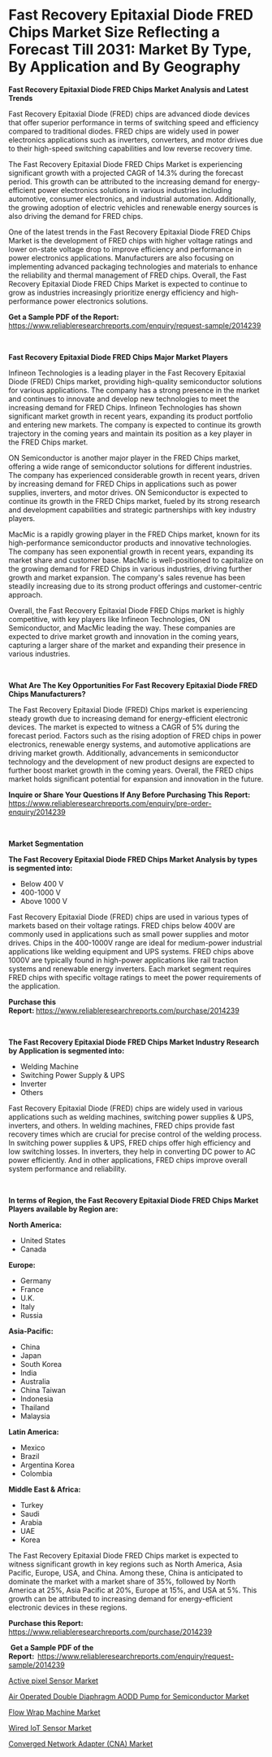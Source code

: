 <p><h1>Fast Recovery Epitaxial Diode FRED Chips Market Size Reflecting a Forecast Till 2031: Market By Type, By Application and By Geography</h1></p><p><strong>Fast Recovery Epitaxial Diode FRED Chips Market Analysis and Latest Trends</strong></p>
<p><p>Fast Recovery Epitaxial Diode (FRED) chips are advanced diode devices that offer superior performance in terms of switching speed and efficiency compared to traditional diodes. FRED chips are widely used in power electronics applications such as inverters, converters, and motor drives due to their high-speed switching capabilities and low reverse recovery time.</p><p>The Fast Recovery Epitaxial Diode FRED Chips Market is experiencing significant growth with a projected CAGR of 14.3% during the forecast period. This growth can be attributed to the increasing demand for energy-efficient power electronics solutions in various industries including automotive, consumer electronics, and industrial automation. Additionally, the growing adoption of electric vehicles and renewable energy sources is also driving the demand for FRED chips.</p><p>One of the latest trends in the Fast Recovery Epitaxial Diode FRED Chips Market is the development of FRED chips with higher voltage ratings and lower on-state voltage drop to improve efficiency and performance in power electronics applications. Manufacturers are also focusing on implementing advanced packaging technologies and materials to enhance the reliability and thermal management of FRED chips. Overall, the Fast Recovery Epitaxial Diode FRED Chips Market is expected to continue to grow as industries increasingly prioritize energy efficiency and high-performance power electronics solutions.</p></p>
<p><strong>Get a Sample PDF of the Report:&nbsp;</strong> <a href="https://www.reliableresearchreports.com/enquiry/request-sample/2014239">https://www.reliableresearchreports.com/enquiry/request-sample/2014239</a></p>
<p>&nbsp;</p>
<p><strong>Fast Recovery Epitaxial Diode FRED Chips Major Market Players</strong></p>
<p><p>Infineon Technologies is a leading player in the Fast Recovery Epitaxial Diode (FRED) Chips market, providing high-quality semiconductor solutions for various applications. The company has a strong presence in the market and continues to innovate and develop new technologies to meet the increasing demand for FRED Chips. Infineon Technologies has shown significant market growth in recent years, expanding its product portfolio and entering new markets. The company is expected to continue its growth trajectory in the coming years and maintain its position as a key player in the FRED Chips market.</p><p>ON Semiconductor is another major player in the FRED Chips market, offering a wide range of semiconductor solutions for different industries. The company has experienced considerable growth in recent years, driven by increasing demand for FRED Chips in applications such as power supplies, inverters, and motor drives. ON Semiconductor is expected to continue its growth in the FRED Chips market, fueled by its strong research and development capabilities and strategic partnerships with key industry players.</p><p>MacMic is a rapidly growing player in the FRED Chips market, known for its high-performance semiconductor products and innovative technologies. The company has seen exponential growth in recent years, expanding its market share and customer base. MacMic is well-positioned to capitalize on the growing demand for FRED Chips in various industries, driving further growth and market expansion. The company's sales revenue has been steadily increasing due to its strong product offerings and customer-centric approach.</p><p>Overall, the Fast Recovery Epitaxial Diode FRED Chips market is highly competitive, with key players like Infineon Technologies, ON Semiconductor, and MacMic leading the way. These companies are expected to drive market growth and innovation in the coming years, capturing a larger share of the market and expanding their presence in various industries.</p></p>
<p>&nbsp;</p>
<p><strong>What Are The Key Opportunities For Fast Recovery Epitaxial Diode FRED Chips Manufacturers?</strong></p>
<p><p>The Fast Recovery Epitaxial Diode (FRED) Chips market is experiencing steady growth due to increasing demand for energy-efficient electronic devices. The market is expected to witness a CAGR of 5% during the forecast period. Factors such as the rising adoption of FRED chips in power electronics, renewable energy systems, and automotive applications are driving market growth. Additionally, advancements in semiconductor technology and the development of new product designs are expected to further boost market growth in the coming years. Overall, the FRED chips market holds significant potential for expansion and innovation in the future.</p></p>
<p><strong>Inquire or Share Your Questions If Any Before Purchasing This Report:</strong> <a href="https://www.reliableresearchreports.com/enquiry/pre-order-enquiry/2014239">https://www.reliableresearchreports.com/enquiry/pre-order-enquiry/2014239</a></p>
<p>&nbsp;</p>
<p><strong>Market Segmentation</strong></p>
<p><strong>The Fast Recovery Epitaxial Diode FRED Chips Market Analysis by types is segmented into:</strong></p>
<p><ul><li>Below 400 V</li><li>400-1000 V</li><li>Above 1000 V</li></ul></p>
<p><p>Fast Recovery Epitaxial Diode (FRED) chips are used in various types of markets based on their voltage ratings. FRED chips below 400V are commonly used in applications such as small power supplies and motor drives. Chips in the 400-1000V range are ideal for medium-power industrial applications like welding equipment and UPS systems. FRED chips above 1000V are typically found in high-power applications like rail traction systems and renewable energy inverters. Each market segment requires FRED chips with specific voltage ratings to meet the power requirements of the application.</p></p>
<p><strong>Purchase this Report:&nbsp;</strong><a href="https://www.reliableresearchreports.com/purchase/2014239">https://www.reliableresearchreports.com/purchase/2014239</a></p>
<p>&nbsp;</p>
<p><strong>The Fast Recovery Epitaxial Diode FRED Chips Market Industry Research by Application is segmented into:</strong></p>
<p><ul><li>Welding Machine</li><li>Switching Power Supply & UPS</li><li>Inverter</li><li>Others</li></ul></p>
<p><p>Fast Recovery Epitaxial Diode (FRED) chips are widely used in various applications such as welding machines, switching power supplies & UPS, inverters, and others. In welding machines, FRED chips provide fast recovery times which are crucial for precise control of the welding process. In switching power supplies & UPS, FRED chips offer high efficiency and low switching losses. In inverters, they help in converting DC power to AC power efficiently. And in other applications, FRED chips improve overall system performance and reliability.</p></p>
<p>&nbsp;</p>
<p><strong>In terms of Region, the Fast Recovery Epitaxial Diode FRED Chips Market Players available by Region are:</strong></p>
<p>
    <p> <strong> North America: </strong>
        <ul>
            <li>United States</li>
            <li>Canada</li>
        </ul>
        </p> 
    <p> <strong> Europe: </strong>
        <ul>
            <li>Germany</li>
            <li>France</li>
            <li>U.K.</li>
            <li>Italy</li>
            <li>Russia</li>
        </ul>
        </p> 
    <p> <strong> Asia-Pacific: </strong>
        <ul>
            <li>China</li>
            <li>Japan</li>
            <li>South Korea</li>
            <li>India</li>
            <li>Australia</li>
            <li>China Taiwan</li>
            <li>Indonesia</li>
            <li>Thailand</li>
            <li>Malaysia</li>
        </ul>
        </p> 
    <p> <strong> Latin America: </strong>
        <ul>
            <li>Mexico</li>
            <li>Brazil</li>
            <li>Argentina Korea</li>
            <li>Colombia</li>
        </ul>
        </p> 
    <p> <strong> Middle East & Africa: </strong>
        <ul>
            <li>Turkey</li>
            <li>Saudi</li>
            <li>Arabia</li>
            <li>UAE</li>
            <li>Korea</li>
        </ul>
    </p>
    </p>
<p><p>The Fast Recovery Epitaxial Diode FRED Chips market is expected to witness significant growth in key regions such as North America, Asia Pacific, Europe, USA, and China. Among these, China is anticipated to dominate the market with a market share of 35%, followed by North America at 25%, Asia Pacific at 20%, Europe at 15%, and USA at 5%. This growth can be attributed to increasing demand for energy-efficient electronic devices in these regions.</p></p>
<p><strong>Purchase this Report: </strong><a href="https://www.reliableresearchreports.com/purchase/2014239">https://www.reliableresearchreports.com/purchase/2014239</a></p>
<p>&nbsp;<strong>Get a Sample PDF of the Report:&nbsp;&nbsp;</strong><a href="https://www.reliableresearchreports.com/enquiry/request-sample/2014239">https://www.reliableresearchreports.com/enquiry/request-sample/2014239</a></p>
<p><strong></strong></p>
<p><p><a href="https://view.publitas.com/reportprime-1/active-pixel-sensor-market-size-and-examines-its-market-scope-with-a-primary-focus-on-growth-opportunities-and-forecasted-trends-spanning-from-2024-to-2031/">Active pixel Sensor Market</a></p><p><a href="https://github.com/Whitneyboyettebo9kiw7yr13/Market-Research-Report-List-1/blob/main/air-operated-double-diaphragm-aodd-pump-for-semiconductor-market.md">Air Operated Double Diaphragm AODD Pump for Semiconductor Market</a></p><p><a href="https://issuu.com/reportprime-2/docs/flow-wrap-machine-market-size-2030.pptx">Flow Wrap Machine Market</a></p><p><a href="https://issuu.com/reportprime-2/docs/wired-iot-sensor-market-size-2030.pptx">Wired IoT Sensor Market</a></p><p><a href="https://invited-way-688.notion.site/Converged-Network-Adapter-CNA-Market-Size-Growth-Outlook-from-2024-to-2031-projecting-at-Market--ddc0a1dd142d4e1fb7fb443427cd058f">Converged Network Adapter (CNA) Market</a></p></p>